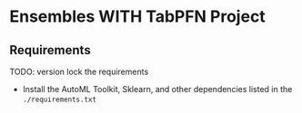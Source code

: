 # Ensembles WITH TabPFN Project


## Requirements
TODO: version lock the requirements
* Install the AutoML Toolkit, Sklearn, and other dependencies listed in the `./requirements.txt` 